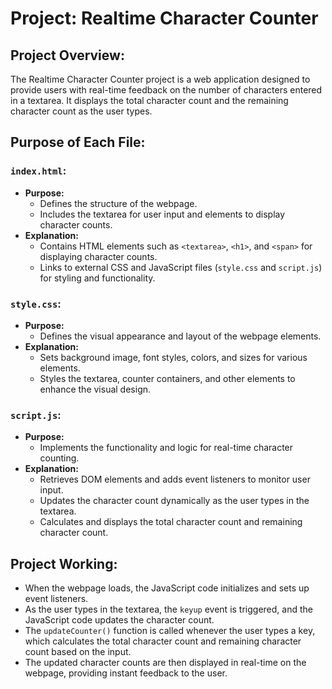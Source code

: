 # Project: Realtime Character Counter

## Project Overview:
The Realtime Character Counter project is a web application designed to provide users with real-time feedback on the number of characters entered in a textarea. It displays the total character count and the remaining character count as the user types.

## Purpose of Each File:

### `index.html`:
- **Purpose:**
  - Defines the structure of the webpage.
  - Includes the textarea for user input and elements to display character counts.
- **Explanation:**
  - Contains HTML elements such as `<textarea>`, `<h1>`, and `<span>` for displaying character counts.
  - Links to external CSS and JavaScript files (`style.css` and `script.js`) for styling and functionality.

### `style.css`:
- **Purpose:**
  - Defines the visual appearance and layout of the webpage elements.
- **Explanation:**
  - Sets background image, font styles, colors, and sizes for various elements.
  - Styles the textarea, counter containers, and other elements to enhance the visual design.

### `script.js`:
- **Purpose:**
  - Implements the functionality and logic for real-time character counting.
- **Explanation:**
  - Retrieves DOM elements and adds event listeners to monitor user input.
  - Updates the character count dynamically as the user types in the textarea.
  - Calculates and displays the total character count and remaining character count.

## Project Working:
- When the webpage loads, the JavaScript code initializes and sets up event listeners.
- As the user types in the textarea, the `keyup` event is triggered, and the JavaScript code updates the character count.
- The `updateCounter()` function is called whenever the user types a key, which calculates the total character count and remaining character count based on the input.
- The updated character counts are then displayed in real-time on the webpage, providing instant feedback to the user.

